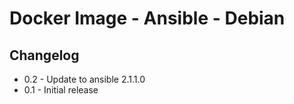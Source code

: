 # Docker Image - Ansible - Debian

## Changelog

* 0.2 - Update to ansible 2.1.1.0
* 0.1 - Initial release
